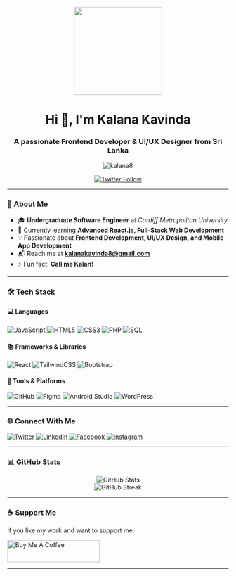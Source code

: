 <p align="center">
  <img src="https://github.com/thompsonemerson/thompsonemerson/raw/master/cover-thompson.png" height="200"/>
</p>

<h1 align="center">Hi 👋, I'm Kalana Kavinda</h1>
<h3 align="center">A passionate Frontend Developer & UI/UX Designer from Sri Lanka</h3>

<p align="center">
  <img src="https://komarev.com/ghpvc/?username=kalana8&label=Profile%20views&color=0e75b6&style=flat" alt="kalana8" />
</p>

<p align="center">
  <a href="https://twitter.com/kalana_kavinda_" target="_blank">
    <img src="https://img.shields.io/twitter/follow/kalana_kavinda_?logo=twitter&style=for-the-badge" alt="Twitter Follow" />
  </a>
</p>

---

### 🚀 About Me  
- 🎓 **Undergraduate Software Engineer** at *Cardiff Metropolitan University*  
- 🌱 Currently learning **Advanced React.js, Full-Stack Web Development**  
- 💡 Passionate about **Frontend Development, UI/UX Design, and Mobile App Development**  
- 📬 Reach me at **kalanakavinda8@gmail.com**  
- ⚡ Fun fact: **Call me Kalan!**  

---

### 🛠 Tech Stack  

#### 💻 Languages  
![JavaScript](https://img.shields.io/badge/JavaScript-F7DF1E?style=for-the-badge&logo=javascript&logoColor=black)
![HTML5](https://img.shields.io/badge/HTML5-E34F26?style=for-the-badge&logo=html5&logoColor=white)
![CSS3](https://img.shields.io/badge/CSS3-1572B6?style=for-the-badge&logo=css3&logoColor=white)
![PHP](https://img.shields.io/badge/PHP-777BB4?style=for-the-badge&logo=php&logoColor=white)
![SQL](https://img.shields.io/badge/SQL-4479A1?style=for-the-badge&logo=mysql&logoColor=white)

#### 📚 Frameworks & Libraries  
![React](https://img.shields.io/badge/React-61DAFB?style=for-the-badge&logo=react&logoColor=black)
![TailwindCSS](https://img.shields.io/badge/TailwindCSS-06B6D4?style=for-the-badge&logo=tailwindcss&logoColor=white)
![Bootstrap](https://img.shields.io/badge/Bootstrap-7952B3?style=for-the-badge&logo=bootstrap&logoColor=white)

#### 🔧 Tools & Platforms  
![GitHub](https://img.shields.io/badge/GitHub-181717?style=for-the-badge&logo=github&logoColor=white)
![Figma](https://img.shields.io/badge/Figma-F24E1E?style=for-the-badge&logo=figma&logoColor=white)
![Android Studio](https://img.shields.io/badge/Android_Studio-3DDC84?style=for-the-badge&logo=android-studio&logoColor=white)
![WordPress](https://img.shields.io/badge/WordPress-21759B?style=for-the-badge&logo=wordpress&logoColor=white)

---

### 🌐 Connect With Me  
<p align="left">
  <a href="https://twitter.com/kalana_kavinda_" target="_blank">
    <img src="https://img.shields.io/badge/Twitter-1DA1F2?style=for-the-badge&logo=twitter&logoColor=white" alt="Twitter"/>
  </a>
  <a href="https://linkedin.com/in/kalana-kavinda" target="_blank">
    <img src="https://img.shields.io/badge/LinkedIn-0077B5?style=for-the-badge&logo=linkedin&logoColor=white" alt="LinkedIn"/>
  </a>
  <a href="https://fb.com/kalana.kavinda.galhena" target="_blank">
    <img src="https://img.shields.io/badge/Facebook-1877F2?style=for-the-badge&logo=facebook&logoColor=white" alt="Facebook"/>
  </a>
  <a href="https://instagram.com/kalana_kavinda__" target="_blank">
    <img src="https://img.shields.io/badge/Instagram-E4405F?style=for-the-badge&logo=instagram&logoColor=white" alt="Instagram"/>
  </a>
</p>

---

### 📊 GitHub Stats  
<p align="center">
  <img src="https://github-readme-stats.vercel.app/api?username=kalana8&show_icons=true&theme=tokyonight" alt="GitHub Stats" />
  <br/>
  <img src="https://github-readme-streak-stats.herokuapp.com/?user=kalana8&theme=tokyonight" alt="GitHub Streak" />
</p>

---

### ☕ Support Me  
If you like my work and want to support me:  
<p>
  <a href="https://www.buymeacoffee.com/kalanakavinda">
    <img src="https://cdn.buymeacoffee.com/buttons/v2/default-yellow.png" height="50" width="210" alt="Buy Me A Coffee" />
  </a>
</p>

---
